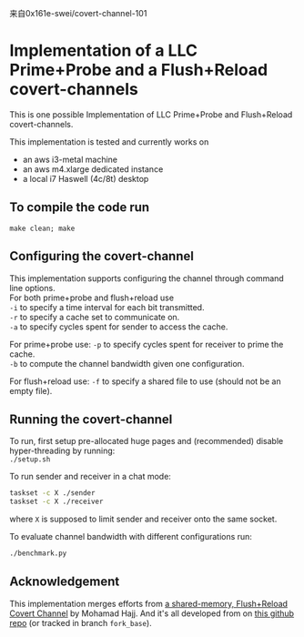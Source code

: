 来自0x161e-swei/covert-channel-101
# Implementation of a LLC Prime+Probe and a Flush+Reload covert-channels

This is one possible Implementation of LLC Prime+Probe and Flush+Reload
covert-channels.

This implementation is tested and currently works on
- an aws i3-metal machine
- an aws m4.xlarge dedicated instance
- a local i7 Haswell (4c/8t) desktop

## To compile the code run  
`make clean; make`


## Configuring the covert-channel
This implementation supports configuring the channel through command line
options.  
For both prime+probe and flush+reload use  
`-i` to specify a time interval for each bit transmitted.  
`-r` to specify a cache set to communicate on.  
`-a` to specify cycles spent for sender to access the cache.

For prime+probe use:
`-p` to specify cycles spent for receiver to prime the cache.  
`-b` to compute the channel bandwidth given one configuration.

For flush+reload use:
`-f` to specify a shared file to use (should not be an empty file).

## Running the covert-channel
To run, first setup pre-allocated huge pages
and (recommended) disable hyper-threading by running:  
`./setup.sh`

To run sender and receiver in a chat mode:
```sh
taskset -c X ./sender
taskset -c X ./receiver
```
where `X` is supposed to limit sender and receiver onto the same socket.

To evaluate channel bandwidth with different configurations run:
```sh
./benchmark.py
```

## Acknowledgement
This implementation merges efforts from [a shared-memory, Flush+Reload Covert
Channel](https://github.com/moehajj/Flush-Reload) by Mohamad Hajj. And it's all
developed from on [this github repo](https://github.com/ricpacca/deaddrop) (or
tracked in branch `fork_base`).

